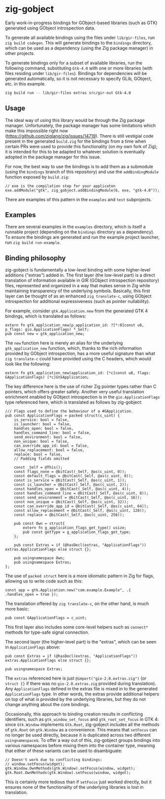# zig-gobject

Early work-in-progress bindings for GObject-based libraries (such as GTK)
generated using GObject introspection data.

To generate all available bindings using the files under `lib/gir-files`, run
`zig build codegen`. This will generate bindings to the `bindings` directory,
which can be used as a dependency (using the Zig package manager) in other
projects.

To generate bindings only for a subset of available libraries, run the following
command, substituting `Gtk-4.0` with one or more libraries (with files residing
under `lib/gir-files`). Bindings for dependencies will be generated
automatically, so it is not necessary to specify GLib, GObject, etc. in this
example.

```sh
zig build run -- lib/gir-files extras src/gir-out Gtk-4.0
```

## Usage

The ideal way of using this library would be through the Zig package manager.
Unfortunately, the package manager has some limitations which make this
impossible right now (https://github.com/ziglang/zig/issues/14719). There is
still vestigial code present in the generated `build.zig` for the bindings from
a time when certain PRs were used to provide this functionality (on my own fork
of Zig); it is intended for this to be adapted to whatever solution is
eventually adopted in the package manager for this issue.

For now, the best way to use the bindings is to add them as a submodule (using
the `bindings` branch of this repository) and use the `addBindingModule`
function exposed by `build.zig`:

```zig
// exe is the compilation step for your applicaton
exe.addModule("gtk", zig_gobject.addBindingModule(b, exe, "gtk-4.0"));
```

There are examples of this pattern in the `examples` and `test` subprojects.

## Examples

There are several examples in the `examples` directory, which is itself a
runnable project (depending on the `bindings` directory as a dependency). To
ensure the bindings are generated and run the example project launcher, run
`zig build run-example`.

## Binding philosophy

zig-gobject is fundamentally a low-level binding with some higher-level
additions ("extras") added in. The first layer (the low-level part) is a direct
translation of information available in GIR (GObject introspection repository)
files, represented and organized in a way that makes sense in Zig while
maintaining transparency of the underlying symbols. Basically, this first layer
can be thought of as an enhanced `zig translate-c`, using GObject introspection
for additional expressiveness (such as pointer nullability).

For example, consider `gtk.Application.new` from the generated GTK 4 bindings,
which is translated as follows:

```zig
extern fn gtk_application_new(p_application_id: ?[*:0]const u8, p_flags: gio.ApplicationFlags) *_Self;
pub const new = gtk_application_new;
```

The `new` function here is merely an alias for the underlying
`gtk_application_new` function, which, thanks to the rich information provided
by GObject introspection, has a more useful signature than what
`zig translate-c` could have provided using the C headers, which would look like
the following:

```zig
extern fn gtk_application_new(application_id: [*c]const u8, flags: GApplicationFlags) [*c]GtkApplication;
```

The key difference here is the use of richer Zig pointer types rather than C
pointers, which offers greater safety. Another very useful translation
enrichment enabled by GObject introspection is in the `gio.ApplicationFlags`
type referenced here, which is translated as follows by zig-gobject:

```zig
/// Flags used to define the behaviour of a #GApplication.
pub const ApplicationFlags = packed struct(c_uint) {
    is_service: bool = false,
    is_launcher: bool = false,
    handles_open: bool = false,
    handles_command_line: bool = false,
    send_environment: bool = false,
    non_unique: bool = false,
    can_override_app_id: bool = false,
    allow_replacement: bool = false,
    replace: bool = false,
    // Padding fields omitted

    const _Self = @This();
    const flags_none = @bitCast(_Self, @as(c_uint, 0));
    const default_flags = @bitCast(_Self, @as(c_uint, 0));
    const is_service = @bitCast(_Self, @as(c_uint, 1));
    const is_launcher = @bitCast(_Self, @as(c_uint, 2));
    const handles_open = @bitCast(_Self, @as(c_uint, 4));
    const handles_command_line = @bitCast(_Self, @as(c_uint, 8));
    const send_environment = @bitCast(_Self, @as(c_uint, 16));
    const non_unique = @bitCast(_Self, @as(c_uint, 32));
    const can_override_app_id = @bitCast(_Self, @as(c_uint, 64));
    const allow_replacement = @bitCast(_Self, @as(c_uint, 128));
    const replace = @bitCast(_Self, @as(c_uint, 256));

    pub const Own = struct{
        extern fn g_application_flags_get_type() usize;
        pub const getType = g_application_flags_get_type;
    };

    pub const Extras = if (@hasDecl(extras, "ApplicationFlags")) extras.ApplicationFlags else struct {};

    pub usingnamespace Own;
    pub usingnamespace Extras;
};
```

The use of `packed struct` here is a more idiomatic pattern in Zig for flags,
allowing us to write code such as this:

```zig
const app = gtk.Application.new("com.example.Example", .{ .handles_open = true });
```

The translation offered by `zig translate-c`, on the other hand, is much more
basic:

```zig
pub const GApplicationFlags = c_uint;
```

This first layer also includes some core-level helpers such as `connect*`
methods for type-safe signal connection.

The second layer (the higher-level part) is the "extras", which can be seen in
`ApplicationFlags` above:

```zig
pub const Extras = if (@hasDecl(extras, "ApplicationFlags")) extras.ApplicationFlags else struct {};

pub usingnamespace Extras;
```

The `extras` referenced here is just `@import("gio-2.0.extras.zig")` (or
`struct {}` if there was no `gio-2.0.extras.zig` provided during translation).
Any `ApplicationFlags` defined in the extras file is mixed in to the generated
`ApplicationFlags` type. In other words, the extras provide additional helpers
on top of what is provided by the underlying libraries, but they do not change
anything about the core bindings.

Occasionally, this approach to binding creation results in conflicting
identifiers, such as `gtk_window_set_focus` and `gtk_root_set_focus` in GTK 4:
since `Gtk.Window` implements `Gtk.Root`, zig-gobject includes all the methods
of `gtk.Root` on `gtk.Window` as a convenience. This means that `setFocus` can
no longer be used directly, because it is duplicated across two different
`usingnamespace`s. To offer a way out of this, zig-gobject groups bindings into
various namespaces before mixing them into the container type, meaning that
either of these variants can be used to disambiguate:

```zig
// Doesn't work due to conflicting bindings:
// window.setFocus(widget);
gtk.Window.OwnMethods(gtk.Window).setFocus(window, widget);
gtk.Root.OwnMethods(gtk.Window).setFocus(window, widget);
```

This is certainly more tedious than if `setFocus` just worked directly, but it
ensures none of the functionality of the underlying libraries is lost in
translation.
